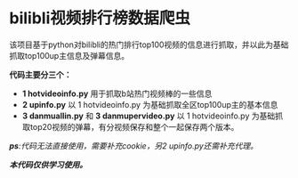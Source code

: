 # bilibli视频排行榜数据爬虫 

该项目基于python对bilibli的热门排行top100视频的信息进行抓取，并以此为基础抓取top100up主信息及弹幕信息。

**代码主要分三个：**
 *  **1 hotvideoinfo.py** 用于抓取b站热门视频棒的一些信息
 *  **2 upinfo.py** 以 1 hotvideoinfo.py 为基础抓取全区top100up主的基本信息
 *  **3 danmuallin.py** 和 **3 danmupervideo.py** 以 1 hotvideoinfo.py 为基础抓取top20视频的弹幕，有分视频保存和整个一起保存两个版本。
 
***ps**:代码无法直接使用，需要补充cookie，另2 upinfo.py还需补充代理。*

***本代码仅供学习使用。***
